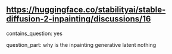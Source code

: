 ## https://huggingface.co/stabilityai/stable-diffusion-2-inpainting/discussions/16

contains_question: yes

question_part: why is the inpainting generative latent nothing